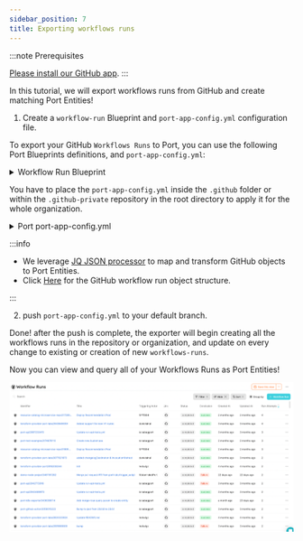```yaml
---
sidebar_position: 7
title: Exporting workflows runs
---
```


:::note Prerequisites

[Please install our GitHub app](./installation).
:::

In this tutorial, we will export workflows runs from GitHub and create matching Port Entities!

1. Create a `workflow-run` Blueprint and `port-app-config.yml` configuration file.

To export your GitHub `Workflows Runs` to Port, you can use the following Port Blueprints definitions, and `port-app-config.yml`:

<details>
<summary> Workflow Run Blueprint </summary>

```json showLineNumbers
{
  "identifier": "workflow-run",
  "title": "Workflow Run",
  "icon": "Github",
  "schema": {
    "properties": {
      "name": {
        "title": "Name",
        "type": "string"
      },
      "triggeringActor": {
        "title": "Triggering Actor",
        "type": "string"
      },
      "status": {
        "title": "Status",
        "type": "string",
        "enum": [
          "completed",
          "action_required",
          "cancelled",
          "startup_failure",
          "failure",
          "neutral",
          "skipped",
          "stale",
          "success",
          "timed_out",
          "in_progress",
          "queued",
          "requested",
          "waiting"
        ],
        "enumColors": {
          "queued": "yellow",
          "in_progress": "yellow",
          "success": "green",
          "failure": "red"
        }
      },
      "conclusion": {
        "title": "Conclusion",
        "type": "string",
        "enum": [
          "completed",
          "action_required",
          "cancelled",
          "startup_failure",
          "failure",
          "neutral",
          "skipped",
          "stale",
          "success",
          "timed_out",
          "in_progress",
          "queued",
          "requested",
          "waiting"
        ],
        "enumColors": {
          "queued": "yellow",
          "in_progress": "yellow",
          "success": "green",
          "failure": "red"
        }
      },
      "createdAt": {
        "title": "Created At",
        "type": "string",
        "format": "date-time"
      },
      "runStartedAt": {
        "title": "Run Started At",
        "type": "string",
        "format": "date-time"
      },
      "updatedAt": {
        "title": "Updated At",
        "type": "string",
        "format": "date-time"
      },
      "runNumber": {
        "title": "Run Number",
        "type": "number"
      },
      "runAttempt": {
        "title": "Run Attempts",
        "type": "number"
      },
      "link": {
        "title": "Link",
        "type": "string",
        "format": "url"
      }
    },
    "required": []
  },
  "mirrorProperties": {},
  "formulaProperties": {},
  "calculationProperties": {},
  "relations": {}
}
```

</details>

You have to place the `port-app-config.yml` inside the `.github` folder or within the `.github-private` repository in the root directory to apply it for the whole organization.

<details>

<summary> Port port-app-config.yml </summary>

```yaml showLineNumbers
resources:
  - kind: workflow-run
    selector:
      query: "true"
    port:
      entity:
        mappings:
          identifier: ".repository.name + (.id|tostring)"
          title: ".display_title"
          blueprint: '"workflow-run"'
          properties:
            name: ".name"
            triggeringActor: ".triggering_actor.login"
            status: ".status"
            conclusion: ".conclusion"
            createdAt: ".created_at"
            runStartedAt: ".run_started_at"
            updatedAt: ".updated_at"
            deletedAt: ".deleted_at"
            runNumber: ".run_number"
            runAttempt: ".run_attempt"
            link: ".html_url"
```

</details>

:::info

- We leverage [JQ JSON processor](https://stedolan.github.io/jq/manual/) to map and transform GitHub objects to Port Entities.
- Click [Here](https://docs.github.com/en/rest/actions/workflow-runs?apiVersion=2022-11-28#get-a-workflow-run) for the GitHub workflow run object structure.

:::

2. push `port-app-config.yml` to your default branch.

Done! after the push is complete, the exporter will begin creating all the workflows runs in the repository or organization, and update on every change to existing or creation of new `workflows-runs`.

Now you can view and query all of your Workflows Runs as Port Entities!

![Developer Portal GitHub Workflows Runs](../../../static/img/integrations/github-app/GitHubWorkflowsRuns.png)
